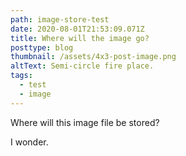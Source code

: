 ```yaml
---
path: image-store-test
date: 2020-08-01T21:53:09.071Z
title: Where will the image go?
posttype: blog
thumbnail: /assets/4x3-post-image.png
altText: Semi-circle fire place.
tags:
  - test
  - image
---
```

Where will this image file be stored?

I wonder.